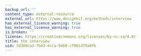 ```yaml
---
backup_url: ''
content_type: external-resource
external_url: https://www.designkit.org/methods/interview
has_external_licence_warning: true
has_external_license_warning: true
is_broken: ''
license: https://creativecommons.org/licenses/by-nc-sa/4.0/
title: the interview
uid: 3d389ca3-fb43-4cca-94b9-cf981d79a0f6
---
```

